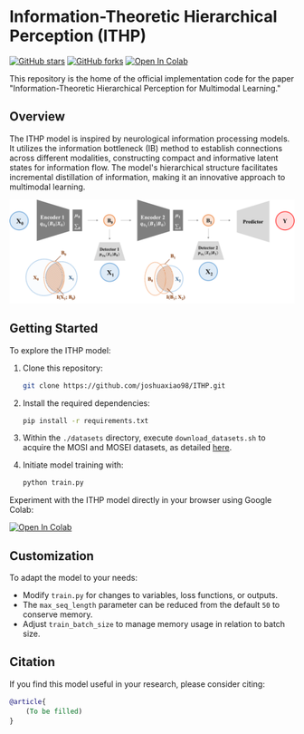 # Information-Theoretic Hierarchical Perception (ITHP)

[![GitHub stars](https://img.shields.io/github/stars/joshuaxiao98/ITHP.svg?style=social&label=Star)](https://github.com/joshuaxiao98/ITHP/stargazers)
[![GitHub forks](https://img.shields.io/github/forks/joshuaxiao98/ITHP.svg?style=social&label=Fork)](https://github.com/joshuaxiao98/ITHP/network/members)
[![Open In Colab](https://colab.research.google.com/assets/colab-badge.svg)](https://colab.research.google.com/gist/joshuaxiao98/b86dbcf3f53f7e8412304a3302608302/ithp_test.ipynb)


This repository is the home of the official implementation code for the paper "Information-Theoretic Hierarchical Perception for Multimodal Learning."

## Overview

The ITHP model is inspired by neurological information processing models. It utilizes the information bottleneck (IB) method to establish connections across different modalities, constructing compact and informative latent states for information flow. The model's hierarchical structure facilitates incremental distillation of information, making it an innovative approach to multimodal learning.

![Model](./assets/Model.png)

## Getting Started

To explore the ITHP model:

1. Clone this repository:
   ```bash
   git clone https://github.com/joshuaxiao98/ITHP.git
   ```

2. Install the required dependencies:
   ```bash
   pip install -r requirements.txt
   ```

3. Within the `./datasets` directory, execute `download_datasets.sh` to acquire the MOSI and MOSEI datasets, as detailed [here](https://github.com/WasifurRahman/BERT_multimodal_transformer).

4. Initiate model training with:
   ```bash
   python train.py
   ```

Experiment with the ITHP model directly in your browser using Google Colab:

[![Open In Colab](https://colab.research.google.com/assets/colab-badge.svg)](https://colab.research.google.com/gist/joshuaxiao98/b86dbcf3f53f7e8412304a3302608302/ithp_test.ipynb)

## Customization

To adapt the model to your needs:

- Modify `train.py` for changes to variables, loss functions, or outputs.
- The `max_seq_length` parameter can be reduced from the default `50` to conserve memory.
- Adjust `train_batch_size` to manage memory usage in relation to batch size.

## Citation

If you find this model useful in your research, please consider citing:

```bibtex
@article{
	(To be filled)
}
```